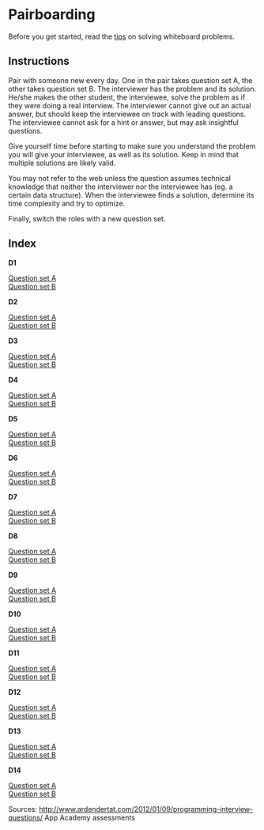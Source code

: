 # Pairboarding

Before you get started, read the [tips][tips] on solving whiteboard problems.

[tips]: tips.md

## Instructions

Pair with someone new every day. One in the pair takes question set A, the other takes question set B. The interviewer has the problem and its solution. He/she makes the other student, the interviewee, solve the problem as if they were doing a real interview. The interviewer cannot give out an actual answer, but should keep the interviewee on track with leading questions. The interviewee cannot ask for a hint or answer, but may ask insightful questions.

Give yourself time before starting to make sure you understand the problem you will give your interviewee, as well as its solution. Keep in mind that multiple solutions are likely valid.

You may not refer to the web unless the question assumes technical knowledge that neither the interviewer nor the interviewee has (eg. a certain data structure). When the interviewee finds a solution, determine its time complexity and try to optimize.

Finally, switch the roles with a new question set.

## Index

**D1**

[Question set A](./questions/01A.md)    
[Question set B](./questions/01B.md)    

**D2**

[Question set A](./questions/02A.md)    
[Question set B](./questions/02B.md)    

**D3**

[Question set A](./questions/03A.md)    
[Question set B](./questions/03B.md)    

**D4**

[Question set A](./questions/04A.md)    
[Question set B](./questions/04B.md)    

**D5**

[Question set A](./questions/05A.md)    
[Question set B](./questions/05B.md)    

**D6**

[Question set A](./questions/06A.md)    
[Question set B](./questions/06B.md)    

**D7**

[Question set A](./questions/07A.md)    
[Question set B](./questions/07B.md)    

**D8**

[Question set A](./questions/08A.md)    
[Question set B](./questions/08B.md)    

**D9**

[Question set A](./questions/09A.md)    
[Question set B](./questions/09B.md)    

**D10**

[Question set A](./questions/10A.md)    
[Question set B](./questions/10B.md)    

**D11**

[Question set A](./questions/11A.md)    
[Question set B](./questions/11B.md)    

**D12**

[Question set A](./questions/12A.md)    
[Question set B](./questions/12B.md)    

**D13**

[Question set A](./questions/13A.md)    
[Question set B](./questions/13B.md)    

**D14**

[Question set A](./questions/14A.md)    
[Question set B](./questions/14B.md)    



Sources:
http://www.ardendertat.com/2012/01/09/programming-interview-questions/
App Academy assessments